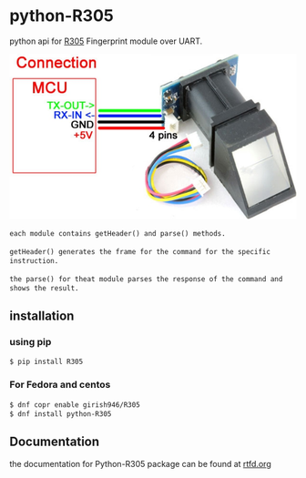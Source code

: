 # python-R305
python api for [R305](http://robokits.co.in/sensors/r305-fingerprint-scanner-module)
Fingerprint module over UART.

![Alt R305 fingerprint module](img/R305.jpg)

    each module contains getHeader() and parse() methods.

    getHeader() generates the frame for the command for the specific instruction.

    the parse() for theat module parses the response of the command and shows the result.

## installation

### using pip

    $ pip install R305

### For Fedora and centos

    $ dnf copr enable girish946/R305
    $ dnf install python-R305

## Documentation

the documentation for Python-R305 package can be found at [rtfd.org](http://python-r305-documentation.readthedocs.io/en/latest/index.html)
